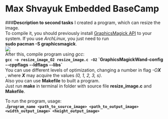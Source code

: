 # Max Shvayuk Embedded BaseCamp 
###**Description to second tasks**
I created a program, which can resize the image.  
To compile it, you should previously install [GraphicsMagick API](http://www.graphicsmagick.org/README.html) to your system.
If you use *ArchLinux*, you just need to run   
__sudo pacman -S graphicsmagick__.   
![](https://upload.wikimedia.org/wikipedia/ru/d/de/GraphicsMagick-Logo.png)  
After this, compile program using *gcc*:  
__`gcc -o resize_image_O2 resize_image.c -O2` \`GraphicsMagickWand-config --cppflags --ldflags --libs\`__  
You can use different levels of optimization, changing a number in flag _-O**X**_ , where *__X__* may acquire the values _(0, 1, 2, 3, s)_.  
Also you can use **Makefile** to built a program.  
Just run **make** in terminal in folder with source file __resize_image.c__ and __Makefile__.

To run the program, usage:  
__./`program_name <path_to_source_image> <path_to_output_image> <width_output_image> <height_output_image>`__
